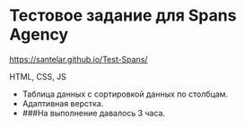 # Тестовое задание для Spans Agency

https://santelar.github.io/Test-Spans/

HTML, CSS, JS

 - Таблица данных с сортировкой данных по столбцам.
 - Адаптивная верстка.
 - ###На выполнение давалось 3 часа.
